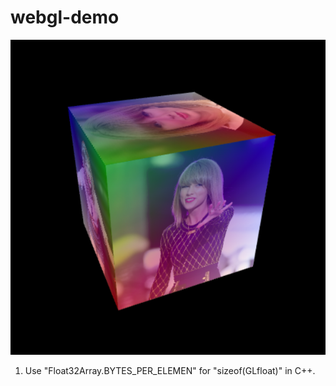 # webgl-demo
![003.png](003.png)

1. Use "Float32Array.BYTES_PER_ELEMEN" for "sizeof(GLfloat)" in C++.